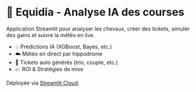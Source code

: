 # 🏇 Equidia - Analyse IA des courses

Application Streamlit pour analyser les chevaux, créer des tickets, simuler des gains et suivre la météo en live.

- 💡 Prédictions IA (XGBoost, Bayes, etc.)
- ☁️ Météo en direct par hippodrome
- 🎫 Tickets auto générés (trio, couple, etc.)
- 📈 ROI & Stratégies de mise

Déployée via [Streamlit Cloud](https://streamlit.io/cloud).
